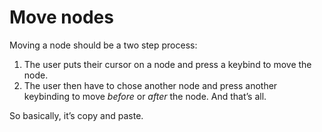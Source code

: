 # Move nodes

Moving a node should be a two step process:

1. The user puts their cursor on a node and press a keybind to move the node.
2. The user then have to chose another node and press another keybinding to move _before_ or _after_ the node. And
   that’s all.

So basically, it’s copy and paste.
